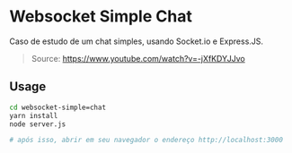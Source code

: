 # Websocket Simple Chat

Caso de estudo de um chat simples, usando Socket.io e Express.JS.

> Source: https://www.youtube.com/watch?v=-jXfKDYJJvo

## Usage

```bash
cd websocket-simple=chat
yarn install
node server.js

# após isso, abrir em seu navegador o endereço http://localhost:3000
```